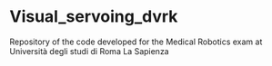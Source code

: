 # Visual_servoing_dvrk
Repository of the code developed for the Medical Robotics exam at Università degli studi di Roma La Sapienza
